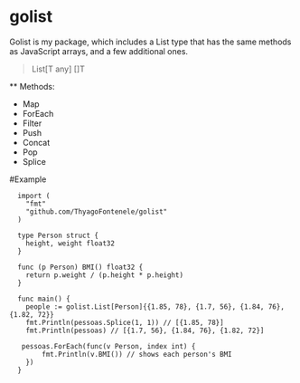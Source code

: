 # golist

Golist is my package, which includes a List type that has the same methods as JavaScript arrays, and a few additional ones.

> List[T any] []T

** Methods:
- Map
- ForEach
- Filter
- Push
- Concat
- Pop
- Splice

#Example
```
  import (
  	"fmt"
   	"github.com/ThyagoFontenele/golist"
  )
  
  type Person struct {
  	height, weight float32
  }
  
  func (p Person) BMI() float32 {
  	return p.weight / (p.height * p.height)
  }
  
  func main() {
  	people := golist.List[Person]{{1.85, 78}, {1.7, 56}, {1.84, 76}, {1.82, 72}}
  	fmt.Println(pessoas.Splice(1, 1)) // [{1.85, 78}]
  	fmt.Println(pessoas) // [{1.7, 56}, {1.84, 76}, {1.82, 72}]
  
   pessoas.ForEach(func(v Person, index int) {
  		fmt.Println(v.BMI()) // shows each person's BMI
  	})
  }
```
